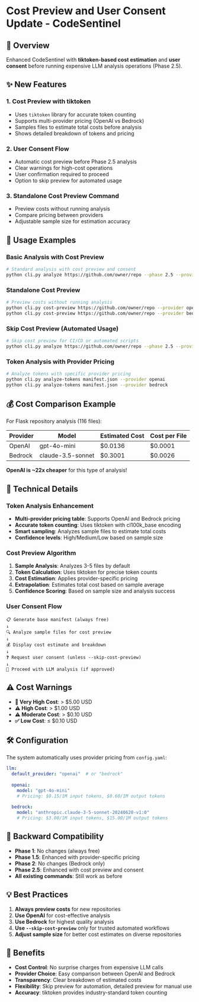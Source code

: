 # Cost Preview and User Consent Update - CodeSentinel

## 🎯 Overview

Enhanced CodeSentinel with **tiktoken-based cost estimation** and **user consent** before running expensive LLM analysis operations (Phase 2.5).

## ✨ New Features

### 1. **Cost Preview with tiktoken**
- Uses `tiktoken` library for accurate token counting
- Supports multi-provider pricing (OpenAI vs Bedrock)
- Samples files to estimate total costs before analysis
- Shows detailed breakdown of tokens and pricing

### 2. **User Consent Flow**
- Automatic cost preview before Phase 2.5 analysis
- Clear warnings for high-cost operations
- User confirmation required to proceed
- Option to skip preview for automated usage

### 3. **Standalone Cost Preview Command**
- Preview costs without running analysis
- Compare pricing between providers
- Adjustable sample size for estimation accuracy

## 🚀 Usage Examples

### Basic Analysis with Cost Preview
```bash
# Standard analysis with cost preview and consent
python cli.py analyze https://github.com/owner/repo --phase 2.5 --provider openai
```

### Standalone Cost Preview
```bash
# Preview costs without running analysis
python cli.py cost-preview https://github.com/owner/repo --provider openai
python cli.py cost-preview https://github.com/owner/repo --provider bedrock --sample-size 10
```

### Skip Cost Preview (Automated Usage)
```bash
# Skip cost preview for CI/CD or automated scripts
python cli.py analyze https://github.com/owner/repo --phase 2.5 --provider openai --skip-cost-preview
```

### Token Analysis with Provider Pricing
```bash
# Analyze tokens with specific provider pricing
python cli.py analyze-tokens manifest.json --provider openai
python cli.py analyze-tokens manifest.json --provider bedrock
```

## 💰 Cost Comparison Example

For Flask repository analysis (116 files):

| Provider | Model | Estimated Cost | Cost per File |
|----------|-------|----------------|---------------|
| OpenAI   | gpt-4o-mini | $0.0136 | $0.0001 |
| Bedrock  | claude-3.5-sonnet | $0.3001 | $0.0026 |

**OpenAI is ~22x cheaper** for this type of analysis!

## 🔧 Technical Details

### Token Analysis Enhancement
- **Multi-provider pricing table**: Supports OpenAI and Bedrock pricing
- **Accurate token counting**: Uses tiktoken with cl100k_base encoding
- **Smart sampling**: Analyzes sample files to estimate total costs
- **Confidence levels**: High/Medium/Low based on sample size

### Cost Preview Algorithm
1. **Sample Analysis**: Analyzes 3-5 files by default
2. **Token Calculation**: Uses tiktoken for precise token counts
3. **Cost Estimation**: Applies provider-specific pricing
4. **Extrapolation**: Estimates total cost based on sample average
5. **Confidence Scoring**: Based on sample size and analysis success

### User Consent Flow
```
📋 Generate base manifest (always free)
↓
🔍 Analyze sample files for cost preview
↓
💰 Display cost estimate and breakdown
↓
❓ Request user consent (unless --skip-cost-preview)
↓
🧠 Proceed with LLM analysis (if approved)
```

## ⚠️ Cost Warnings

- **🚨 Very High Cost**: > $5.00 USD
- **⚠️ High Cost**: > $1.00 USD  
- **⚠️ Moderate Cost**: > $0.10 USD
- **✅ Low Cost**: ≤ $0.10 USD

## 🛠️ Configuration

The system automatically uses provider pricing from `config.yaml`:

```yaml
llm:
  default_provider: "openai"  # or "bedrock"
  
  openai:
    model: "gpt-4o-mini"
    # Pricing: $0.15/1M input tokens, $0.60/1M output tokens
  
  bedrock:
    model: "anthropic.claude-3-5-sonnet-20240620-v1:0"
    # Pricing: $3.00/1M input tokens, $15.00/1M output tokens
```

## 🔄 Backward Compatibility

- **Phase 1**: No changes (always free)
- **Phase 1.5**: Enhanced with provider-specific pricing
- **Phase 2**: No changes (Bedrock only)
- **Phase 2.5**: Enhanced with cost preview and consent
- **All existing commands**: Still work as before

## 💡 Best Practices

1. **Always preview costs** for new repositories
2. **Use OpenAI** for cost-effective analysis
3. **Use Bedrock** for highest quality analysis
4. **Use `--skip-cost-preview`** only for trusted automated workflows
5. **Adjust sample size** for better cost estimates on diverse repositories

## 🎉 Benefits

- **Cost Control**: No surprise charges from expensive LLM calls
- **Provider Choice**: Easy comparison between OpenAI and Bedrock
- **Transparency**: Clear breakdown of estimated costs
- **Flexibility**: Skip preview for automation, detailed preview for manual use
- **Accuracy**: tiktoken provides industry-standard token counting
